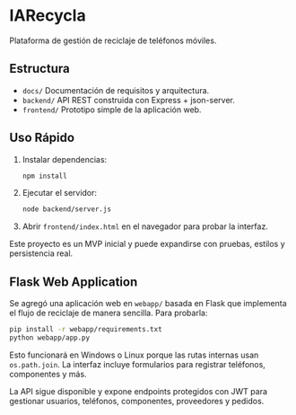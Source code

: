 # IARecycla

Plataforma de gestión de reciclaje de teléfonos móviles.

## Estructura
- `docs/` Documentación de requisitos y arquitectura.
- `backend/` API REST construida con Express + json-server.
- `frontend/` Prototipo simple de la aplicación web.

## Uso Rápido
1. Instalar dependencias:
   ```bash
   npm install
   ```
2. Ejecutar el servidor:
   ```bash
   node backend/server.js
   ```
3. Abrir `frontend/index.html` en el navegador para probar la interfaz.

Este proyecto es un MVP inicial y puede expandirse con pruebas, estilos y persistencia real.

## Flask Web Application

Se agregó una aplicación web en `webapp/` basada en Flask que implementa el flujo de reciclaje de manera sencilla. Para probarla:

```bash
pip install -r webapp/requirements.txt
python webapp/app.py
```

Esto funcionará en Windows o Linux porque las rutas internas usan `os.path.join`. La interfaz incluye formularios para registrar teléfonos, componentes y más.

La API sigue disponible y expone endpoints protegidos con JWT para gestionar usuarios, teléfonos, componentes, proveedores y pedidos.

